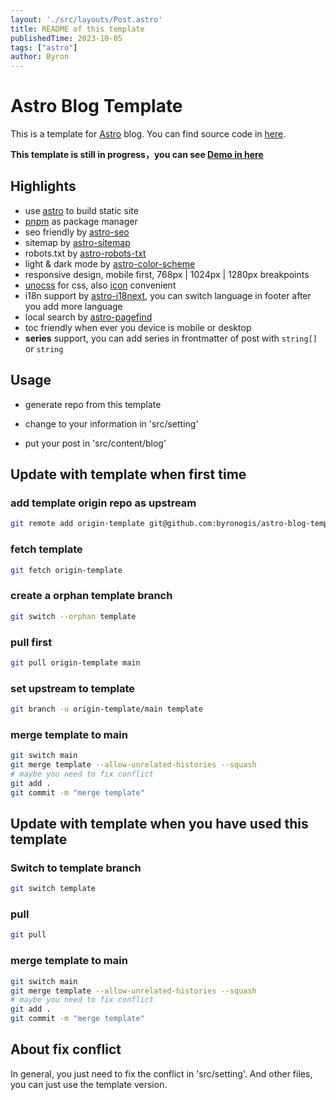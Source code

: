 ```yaml
---
layout: './src/layouts/Post.astro'
title: README of this template
publishedTime: 2023-10-05
tags: ["astro"]
author: Byron
---
```


# Astro Blog Template

This is a template for [Astro](https://astro.build) blog.
You can find source code in [here](https://github.com/byronogis/astro-blog-template).

**This template is still in progress，you can see [Demo in here](https://astro.ucatch.me)**

## Highlights

- use [astro](https://astro.build) to build static site
- [pnpm](https://pnpm.io) as package manager
- seo friendly by [astro-seo](https://github.com/jonasmerlin/astro-seo)
- sitemap by [astro-sitemap](https://github.com/alextim/astro-lib/tree/main/packages/astro-sitemap)
- robots.txt by [astro-robots-txt](https://github.com/alextim/astro-lib/tree/main/packages/astro-robots-txt)
- light & dark mode by [astro-color-scheme](https://github.com/surjithctly/astro-color-scheme)
- responsive design, mobile first, 768px | 1024px | 1280px breakpoints
- [unocss](https://github.com/unocss/unocss) for css, also [icon](https://unocss.dev/presets/icons) convenient
- i18n support by [astro-i18next](https://github.com/yassinedoghri/astro-i18next), you can switch language in footer after you add more language
- local search by [astro-pagefind](https://github.com/shishkin/astro-pagefind)
- toc friendly when ever you device is mobile or desktop
- **series** support, you can add series in frontmatter of post with `string[]` or `string`

## Usage

- generate repo from this template

- change to your information in 'src/setting'

- put your post in 'src/content/blog'

## Update with template when first time

### add template origin repo as upstream

```bash
git remote add origin-template git@github.com:byronogis/astro-blog-template.git
```

### fetch template

```bash
git fetch origin-template
```

### create a orphan template branch

```bash
git switch --orphan template
```

### pull first

```bash
git pull origin-template main
```

### set upstream to template

```bash
git branch -u origin-template/main template
```

### merge template to main

```bash
git switch main
git merge template --allow-unrelated-histories --squash
# maybe you need to fix conflict
git add .
git commit -m "merge template"
```

## Update with template when you have used this template

### Switch to template branch

```bash
git switch template
```

### pull

```bash
git pull
```

### merge template to main

```bash
git switch main
git merge template --allow-unrelated-histories --squash
# maybe you need to fix conflict
git add .
git commit -m "merge template"
```

## About fix conflict

In general, you just need to fix the conflict in 'src/setting'.
And other files, you can just use the template version.
